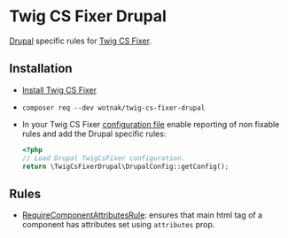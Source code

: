 # Twig CS Fixer Drupal

[Drupal](https://www.drupal.org/) specific rules for [Twig CS Fixer](https://github.com/VincentLanglet/Twig-CS-Fixer).

## Installation

- [Install Twig CS Fixer](https://github.com/VincentLanglet/Twig-CS-Fixer?tab=readme-ov-file#installation)
- `composer req --dev wotnak/twig-cs-fixer-drupal`
- In your Twig CS Fixer [configuration file](https://github.com/VincentLanglet/Twig-CS-Fixer/blob/main/docs/configuration.md) enable reporting of non fixable rules and add the Drupal specific rules:

  ```php
  <?php
  // Load Drupal TwigCsFixer configuration.
  return \TwigCsFixerDrupal\DrupalConfig::getConfig();
  ```

## Rules

- [RequireComponentAttributesRule](src/Rules/Component/RequireComponentAttributesRule.php): ensures that main html tag of a component has attributes set using `attributes` prop.
